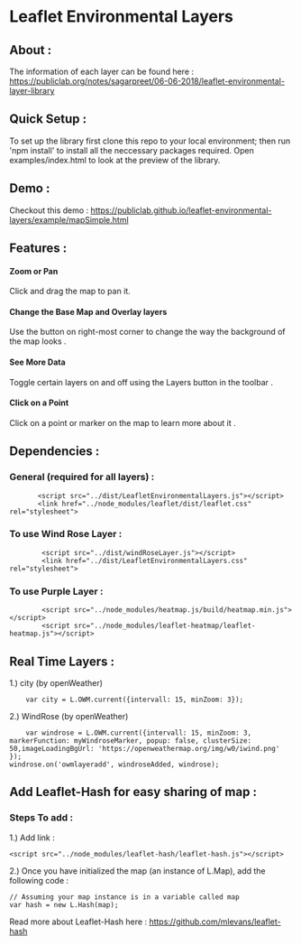 # Leaflet Environmental Layers

## About :

The information of each layer can be found here :
https://publiclab.org/notes/sagarpreet/06-06-2018/leaflet-environmental-layer-library

## Quick Setup : 

To set up the library first clone this repo to your local environment; then run 'npm install' to install all the neccessary packages required. Open examples/index.html to look at the preview of the library.


## Demo : 

Checkout this demo : https://publiclab.github.io/leaflet-environmental-layers/example/mapSimple.html

## Features : 

#### Zoom or Pan

Click and drag the map to pan it. 

#### Change the Base Map and Overlay layers

Use the button on right-most corner to change the way the background of the map looks .

#### See More Data

Toggle certain layers on and off using the Layers button in the toolbar .

#### Click on a Point

Click on a point or marker on the map to learn more about it .

## Dependencies : 

### General (required for all layers) :

           <script src="../dist/LeafletEnvironmentalLayers.js"></script> 
           <link href="../node_modules/leaflet/dist/leaflet.css" rel="stylesheet">

### To use Wind Rose Layer : 

            <script src="../dist/windRoseLayer.js"></script> 
            <link href="../dist/LeafletEnvironmentalLayers.css" rel="stylesheet">

### To use Purple Layer :
			
			<script src="../node_modules/heatmap.js/build/heatmap.min.js"></script>
			<script src="../node_modules/leaflet-heatmap/leaflet-heatmap.js"></script>

  			
## Real Time Layers : 

1.) city (by openWeather) 
     
        var city = L.OWM.current({intervall: 15, minZoom: 3});

2.) WindRose (by openWeather)

        var windrose = L.OWM.current({intervall: 15, minZoom: 3, markerFunction: myWindroseMarker, popup: false, clusterSize:       50,imageLoadingBgUrl: 'https://openweathermap.org/img/w0/iwind.png' });
    windrose.on('owmlayeradd', windroseAdded, windrose); 
   
## Add Leaflet-Hash for easy sharing of map :    

### Steps To add : 

1.) Add link : 
    
    <script src="../node_modules/leaflet-hash/leaflet-hash.js"></script>

2.) Once you have initialized the map (an instance of L.Map), add the following code :

    // Assuming your map instance is in a variable called map
    var hash = new L.Hash(map);    

  Read more about Leaflet-Hash here : https://github.com/mlevans/leaflet-hash

